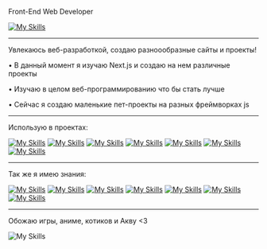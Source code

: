 Front-End Web Developer

[![My Skills](https://skillicons.dev/icons?i=vscode)](https://skillicons.dev)

-----

Увлекаюсь веб-разработкой, создаю разноообразные сайты и проекты!

• В данный момент я изучаю Next.js и создаю на нем различные проекты

• Изучаю в целом веб-программированию что бы стать лучше

• Сейчас я создаю маленькие пет-проекты на разных фреймворках js

-----

Использую в проектах:

 [![My Skills](https://skillicons.dev/icons?i=js)](https://skillicons.dev)
 [![My Skills](https://skillicons.dev/icons?i=ts)](https://skillicons.dev)
 [![My Skills](https://skillicons.dev/icons?i=react)](https://skillicons.dev)
 [![My Skills](https://skillicons.dev/icons?i=nextjs)](https://skillicons.dev)
 [![My Skills](https://skillicons.dev/icons?i=mongodb)](https://skillicons.dev)
 [![My Skills](https://skillicons.dev/icons?i=supabase)](https://skillicons.dev)
 [![My Skills](https://skillicons.dev/icons?i=sass)](https://skillicons.dev)

-----

Так же я имею знания:

 [![My Skills](https://skillicons.dev/icons?i=py)](https://skillicons.dev)
 [![My Skills](https://skillicons.dev/icons?i=cs)](https://skillicons.dev)
 [![My Skills](https://skillicons.dev/icons?i=java)](https://skillicons.dev)
 [![My Skills](https://skillicons.dev/icons?i=php)](https://skillicons.dev)
 [![My Skills](https://skillicons.dev/icons?i=nodejs)](https://skillicons.dev)
 [![My Skills](https://skillicons.dev/icons?i=ps)](https://skillicons.dev)
 [![My Skills](https://skillicons.dev/icons?i=blender)](https://skillicons.dev)

-----

Обожаю игры, аниме, котиков и Акву <З

![My Skills](https://i.pinimg.com/originals/6e/00/7f/6e007f532ad5df09ef3ba6ef53ea317f.jpg)
